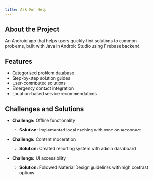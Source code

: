 ```yaml
---
title: Ask For Help
---
```


## About the Project

An Android app that helps users quickly find solutions to common problems, built with Java in Android Studio using Firebase backend.

## Features

- Categorized problem database
- Step-by-step solution guides
- User-contributed solutions
- Emergency contact integration
- Location-based service recommendations

## Challenges and Solutions

- **Challenge:** Offline functionality
  - **Solution:** Implemented local caching with sync on reconnect
  
- **Challenge:** Content moderation
  - **Solution:** Created reporting system with admin dashboard
  
- **Challenge:** UI accessibility
  - **Solution:** Followed Material Design guidelines with high contrast options